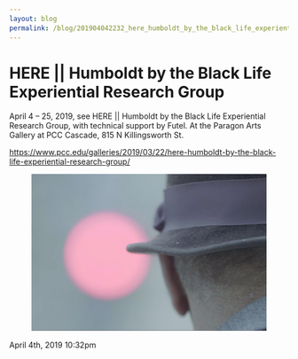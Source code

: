 ```yaml
---
layout: blog
permalink: /blog/201904042232_here_humboldt_by_the_black_life_experiential_research_group
---
```


# HERE || Humboldt by the Black Life Experiential Research Group

April 4 – 25, 2019, see HERE || Humboldt by the Black Life Experiential Research Group, with technical support by Futel. At the Paragon Arts Gallery at PCC Cascade, 815 N Killingsworth St.<br/>

<a href="https://www.pcc.edu/galleries/2019/03/22/here-humboldt-by-the-black-life-experiential-research-group/">https://www.pcc.edu/galleries/2019/03/22/here-humboldt-by-the-black-life-experiential-research-group/</a>

<figure class="tmblr-full" data-orig-height="600" data-orig-width="900"><img src="/blog/images/183955859499_0.jpg" data-orig-height="600" data-orig-width="900"/></figure>

<div id="footer">
<span id="timestamp"> April 4th, 2019 10:32pm </span>
</div>
